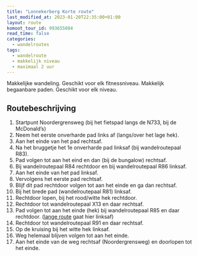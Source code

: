 ```yaml
---
title: "Lonnekerberg Korte route"
last_modified_at: 2023-01-20T22:35:00+01:00
layout: route
komoot_tour_id: 993655084
read_time: false
categories:
  - wandelroutes
tags:
  - wandelroute
  - makkelijk niveau
  - maximaal 2 uur
---
```


Makkelijke wandeling. Geschikt voor elk fitnessniveau. Makkelijk begaanbare paden. Geschikt voor elk niveau.

## Routebeschrijving

1. Startpunt Noordergrensweg (bij het fietspad langs de N733, bij de McDonald’s)
1. Neem het eerste onverharde pad links af (langs/over het lage hek).
1. Aan het einde van het pad rechtsaf.
1. Na het bruggetje het 1e onverharde pad linksaf (bij wandelroutepaal R83).
1. Pad volgen tot aan het eind en dan (bij de bungalow) rechtsaf.
1. Bij wandelroutepaal R84 rechtdoor en bij wandelroutepaal R86 linksaf.
1. Aan het einde van het pad linksaf.
1. Vervolgens het eerste pad rechtsaf.
1. Blijf dit pad rechtdoor volgen tot aan het einde en ga dan rechtsaf.
1. Bij het brede pad (wandelroutepaal R81) linksaf.
1. Rechtdoor lopen, bij het rood/witte hek rechtdoor.
1. Rechtdoor tot wandelroutepaal X13 en daar rechtsaf.
1. Pad volgen tot aan het einde (hek) bij wandelroutepaal R85 en daar rechtdoor. ([lange route](../lonnekerberg-lange-route) gaat hier linksaf)
1. Rechtdoor tot wandelroutepaal R91 en daar rechtsaf.
1. Op de kruising bij het witte hek linksaf.
1. Weg helemaal blijven volgen tot aan het einde.
1. Aan het einde van de weg rechtsaf (Noordergrensweg) en doorlopen tot het einde.
